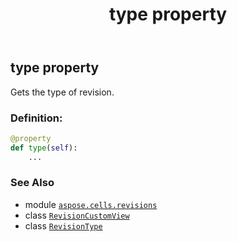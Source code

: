 ﻿---
title: type property
second_title: Aspose.Cells for Python via .NET API References
description: 
type: docs
weight: 60
url: /aspose.cells.revisions/revisioncustomview/type/
is_root: false
---

## type property


Gets the type of revision.
### Definition:
```python
@property
def type(self):
    ...
```

### See Also
* module [`aspose.cells.revisions`](../../)
* class [`RevisionCustomView`](/cells/python-net/aspose.cells.revisions/revisioncustomview)
* class [`RevisionType`](/cells/python-net/aspose.cells.revisions/revisiontype)
